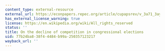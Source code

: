 ```yaml
---
content_type: external-resource
external_url: https://econpapers.repec.org/article/cupapsrev/v_3a71_3ay_3a1977_3ai_3a01_3ap_3a166-176_5f25.htm
has_external_license_warning: true
license: https://en.wikipedia.org/wiki/All_rights_reserved
status: ''
title: On the decline of competition in congressional elections
uid: 77b24ba8-38f4-4484-b99a-250357123217
wayback_url: ''
---
```

